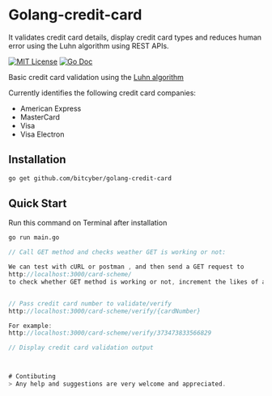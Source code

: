 # Golang-credit-card

It validates credit card details, display credit card types and reduces human
error using the Luhn algorithm using REST APIs.

[![MIT License](https://img.shields.io/badge/license-MIT-blue.svg?style=flat)](LICENSE)
[![Go Doc](https://img.shields.io/badge/go%20doc-read-blue.svg)](https://godoc.org/github.com/bitcyber/golang-credit-card)

Basic credit card validation using the [Luhn algorithm](http://en.wikipedia.org/wiki/Luhn_algorithm)

Currently identifies the following credit card companies:

- American Express
- MasterCard
- Visa
- Visa Electron

## Installation

```bash
go get github.com/bitcyber/golang-credit-card
```

## Quick Start

Run this command on Terminal after installation
```bash
go run main.go
```

```go
// Call GET method and checks weather GET is working or not:

We can test with cURL or postman , and then send a GET request to 
http://localhost:3000/card-scheme/ 
to check whether GET method is working or not, increment the likes of a joke.


// Pass credit card number to validate/verify
http://localhost:3000/card-scheme/verify/{cardNumber}

For example:
http://localhost:3000/card-scheme/verify/373473833566829

// Display credit card validation output



# Contibuting
> Any help and suggestions are very welcome and appreciated.
```